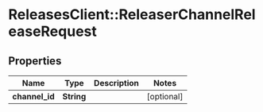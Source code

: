 # ReleasesClient::ReleaserChannelReleaseRequest

## Properties
Name | Type | Description | Notes
------------ | ------------- | ------------- | -------------
**channel_id** | **String** |  | [optional] 


